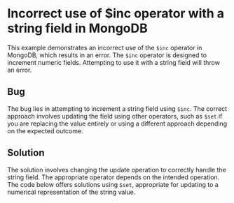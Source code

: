 # Incorrect use of $inc operator with a string field in MongoDB

This example demonstrates an incorrect use of the `$inc` operator in MongoDB, which results in an error.  The `$inc` operator is designed to increment numeric fields. Attempting to use it with a string field will throw an error.

## Bug
The bug lies in attempting to increment a string field using `$inc`.  The correct approach involves updating the field using other operators, such as `$set` if you are replacing the value entirely or using a different approach depending on the expected outcome.

## Solution
The solution involves changing the update operation to correctly handle the string field. The appropriate operator depends on the intended operation. The code below offers solutions using `$set`, appropriate for updating to a numerical representation of the string value.
